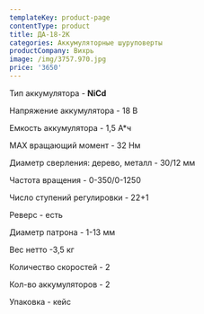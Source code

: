 ```yaml
---
templateKey: product-page
contentType: product
title: ДА-18-2К
categories: Аккумуляторные шуруповерты
productCompany: Вихрь
image: /img/3757.970.jpg
price: '3650'
---
```

Тип аккумулятора - **NiCd**

Напряжение аккумулятора - 18 В

Емкость аккумулятора - 1,5 А*ч

МАХ вращающий момент - 32 Нм

Диаметр сверления: дерево, металл - 30/12 мм

Частота вращения - 0-350/0-1250

Число ступений регулировки - 22+1

Реверс - есть

Диаметр патрона - 1-13 мм

Вес нетто -3,5 кг

Количество скоростей - 2

Кол-во аккумуляторов - 2

Упаковка - кейс
